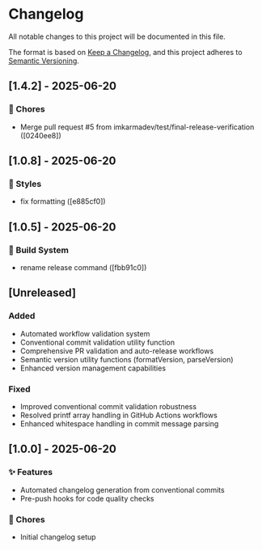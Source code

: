 # Changelog

All notable changes to this project will be documented in this file.

The format is based on [Keep a Changelog](https://keepachangelog.com/en/1.0.0/),
and this project adheres to [Semantic Versioning](https://semver.org/spec/v2.0.0.html).

## [1.4.2] - 2025-06-20

### 🔧 Chores

- Merge pull request #5 from imkarmadev/test/final-release-verification ([0240ee8])


## [1.0.8] - 2025-06-20

### 💄 Styles

- fix formatting ([e885cf0])

## [1.0.5] - 2025-06-20

### 👷 Build System

- rename release command ([fbb91c0])

## [Unreleased]

### Added

- Automated workflow validation system
- Conventional commit validation utility function
- Comprehensive PR validation and auto-release workflows
- Semantic version utility functions (formatVersion, parseVersion)
- Enhanced version management capabilities

### Fixed

- Improved conventional commit validation robustness
- Resolved printf array handling in GitHub Actions workflows
- Enhanced whitespace handling in commit message parsing

## [1.0.0] - 2025-06-20

### ✨ Features

- Automated changelog generation from conventional commits
- Pre-push hooks for code quality checks

### 🔧 Chores

- Initial changelog setup
